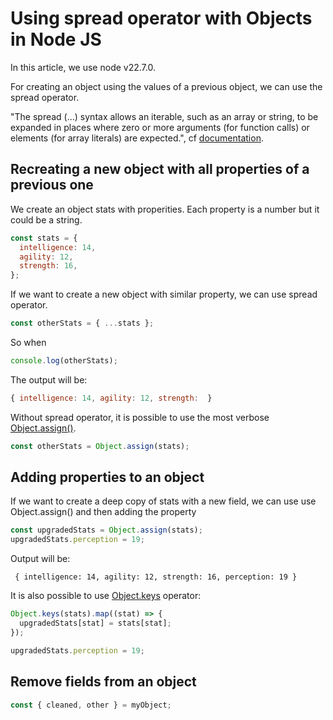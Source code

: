 # Using spread operator with Objects in Node JS

In this article, we use node v22.7.0.

For creating an object using the values of a previous object, we can use the spread operator.

"The spread (...) syntax allows an iterable, such as an array or string, to be expanded in places where zero or more arguments (for function calls) or elements (for array literals) are expected.", cf [documentation](https://developer.mozilla.org/en-US/docs/Web/JavaScript/Reference/Operators/Spread_syntax).

## Recreating a new object with all properties of a previous one

We create an object stats with properities. Each property is a number but it could be a string.

```js
const stats = {
  intelligence: 14,
  agility: 12,
  strength: 16,
};
```

If we want to create a new object with similar property, we can use spread operator.

```js
const otherStats = { ...stats };
```

So when

```js
console.log(otherStats);
```

The output will be:

```js
{ intelligence: 14, agility: 12, strength:  }
```

Without spread operator, it is possible to use the most verbose [Object.assign()](https://developer.mozilla.org/en-US/docs/Web/JavaScript/Reference/Global_Objects/Object/assign).

```js
const otherStats = Object.assign(stats);
```

## Adding properties to an object

If we want to create a deep copy of stats with a new field, we can use use Object.assign() and then adding the property

```js
const upgradedStats = Object.assign(stats);
upgradedStats.perception = 19;
```

Output will be:

```
 { intelligence: 14, agility: 12, strength: 16, perception: 19 }
```

It is also possible to use [Object.keys](https://developer.mozilla.org/fr/docs/Web/JavaScript/Reference/Global_Objects/Object/keys) operator:

```js
Object.keys(stats).map((stat) => {
  upgradedStats[stat] = stats[stat];
});

upgradedStats.perception = 19;
```

## Remove fields from an object

```js
const { cleaned, other } = myObject;
```
